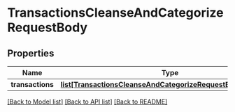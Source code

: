 # TransactionsCleanseAndCategorizeRequestBody

## Properties
Name | Type | Description | Notes
------------ | ------------- | ------------- | -------------
**transactions** | [**list[TransactionsCleanseAndCategorizeRequestBodyAttributes]**](TransactionsCleanseAndCategorizeRequestBodyAttributes.md) |  | [optional] 

[[Back to Model list]](../README.md#documentation-for-models) [[Back to API list]](../README.md#documentation-for-api-endpoints) [[Back to README]](../README.md)


